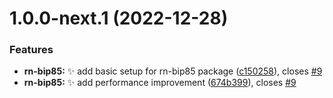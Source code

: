 # 1.0.0-next.1 (2022-12-28)


### Features

* **rn-bip85:** :sparkles: add basic setup for rn-bip85 package ([c150258](https://github.com/nabla-studio/nablajs/commit/c150258d45e81765d81ae43bf0ec0199f9b1ec8a)), closes [#9](https://github.com/nabla-studio/nablajs/issues/9)
* **rn-bip85:** :sparkles: add performance improvement ([674b399](https://github.com/nabla-studio/nablajs/commit/674b399b290b1e52ae66730ed3568027f24a912c)), closes [#9](https://github.com/nabla-studio/nablajs/issues/9)
